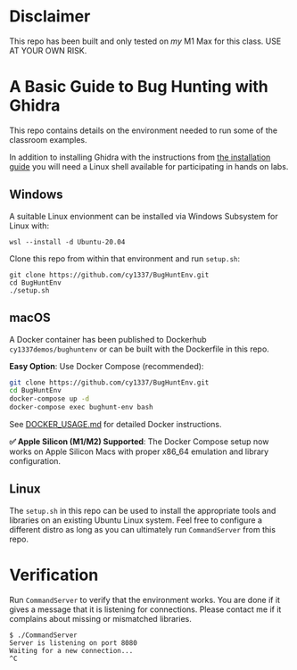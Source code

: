 # Disclaimer
This repo has been built and only tested on _my_ M1 Max for this class. USE AT YOUR OWN RISK.

# A Basic Guide to Bug Hunting with Ghidra

This repo contains details on the environment needed to run some of the classroom examples.

In addition to installing Ghidra with the instructions from [the installation guide](https://htmlpreview.github.io/?https://github.com/NationalSecurityAgency/ghidra/blob/stable/GhidraDocs/InstallationGuide.html) you will need a Linux shell available for participating in hands on labs.

## Windows
A suitable Linux envionment can be installed via Windows Subsystem for Linux with:
```
wsl --install -d Ubuntu-20.04
```
Clone this repo from within that environment and run `setup.sh`:
```
git clone https://github.com/cy1337/BugHuntEnv.git
cd BugHuntEnv
./setup.sh
```

## macOS
A Docker container has been published to Dockerhub `cy1337demos/bughuntenv` or can be built with the Dockerfile in this repo. 

**Easy Option**: Use Docker Compose (recommended):
```bash
git clone https://github.com/cy1337/BugHuntEnv.git
cd BugHuntEnv
docker-compose up -d
docker-compose exec bughunt-env bash
```

See [DOCKER_USAGE.md](DOCKER_USAGE.md) for detailed Docker instructions.

**✅ Apple Silicon (M1/M2) Supported**: The Docker Compose setup now works on Apple Silicon Macs with proper x86_64 emulation and library configuration.

## Linux
The `setup.sh` in this repo can be used to install the appropriate tools and libraries on an existing Ubuntu Linux system. Feel free to configure a different distro as long as you can ultimately run `CommandServer` from this repo.

# Verification

Run `CommandServer` to verify that the environment works. You are done if it gives a message that it is listening for connections. Please contact me if it complains about missing or mismatched libraries.
```
$ ./CommandServer
Server is listening on port 8080
Waiting for a new connection...
^C
```
